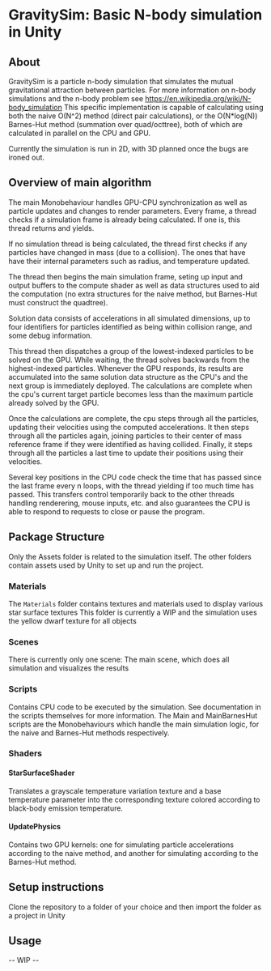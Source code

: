 # GravitySim: Basic N-body simulation in Unity #

## About ##

GravitySim is a particle n-body simulation that simulates the mutual gravitational attraction between particles.
For more information on n-body simulations and the n-body problem see https://en.wikipedia.org/wiki/N-body_simulation
This specific implementation is capable of calculating using both the naive O(N^2) method (direct pair calculations),
or the O(N\*log(N)) Barnes-Hut method (summation over quad/octtree), both of which are calculated in parallel on the
CPU and GPU.

Currently the simulation is run in 2D, with 3D planned once the bugs are ironed out.

## Overview of main algorithm ##

The main Monobehaviour handles GPU-CPU synchronization as well as particle updates and changes to render parameters.
Every frame, a thread checks if a simulation frame is already being calculated. If one is, this thread returns and yields.

If no simulation thread is being calculated, the thread first checks if any particles have changed in mass (due to a collision).
The ones that have have their internal parameters such as radius, and temperature updated.

The thread then begins the main simulation frame, seting up input and output buffers to the compute shader as well as
data structures used to aid the computation (no extra structures for the naive method, but Barnes-Hut must construct the
quadtree).

Solution data consists of accelerations in all simulated dimensions, up to four identifiers for particles identified as being within
collision range, and some debug information.

This thread then dispatches a group of the lowest-indexed particles to be solved on the GPU. While waiting, the thread solves
backwards from the highest-indexed particles. Whenever the GPU responds, its results are accumulated into
the same solution data structure as the CPU's and the next group is immediately deployed. The calculations are complete when
the cpu's current target particle becomes less than the maximum particle already solved by the GPU.

Once the calculations are complete, the cpu steps through all the particles, updating their velocities using the computed accelerations.
It then steps through all the particles again, joining particles to their center of mass reference frame if they were identified as having
collided. Finally, it steps through all the particles a last time to update their positions using their velocities.

Several key positions in the CPU code check the time that has passed since the last frame every n loops, with the thread yielding
if too much time has passed. This transfers control temporarily back to the other threads handling renderering, mouse inputs, etc. and also
guarantees the CPU is able to respond to requests to close or pause the program.
## Package Structure ##

Only the Assets folder is related to the simulation itself. The other folders contain assets used by Unity to set up and run
the project.

### Materials ###
The `Materials` folder contains textures and materials used to display various star surface textures
This folder is currently a WIP and the simulation uses the yellow dwarf texture for all objects

### Scenes ###

There is currently only one scene: The main scene, which does all simulation and visualizes the results

### Scripts ###

Contains CPU code to be executed by the simulation.
See documentation in the scripts themselves for more information. The Main and MainBarnesHut scripts are the Monobehaviours
which handle the main simulation logic, for the naive and Barnes-Hut methods respectively.

### Shaders ###

#### StarSurfaceShader ####

Translates a grayscale temperature variation texture and a base temperature parameter into the corresponding texture colored
according to black-body emission temperature.

#### UpdatePhysics ####

Contains two GPU kernels: one for simulating particle accelerations according to the naive method, and another for simulating
according to the Barnes-Hut method.

## Setup instructions ##

Clone the repository to a folder of your choice and then import the folder as a project in Unity

## Usage ##

-- WIP --